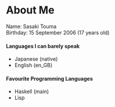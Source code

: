 # About Me
Name: Sasaki Touma<br>
Birthday: 15 September 2006 (17 years old)<br>

#### Languages I can barely speak
- Japanese (native)
- English (en_GB)

#### Favourite Programming Languages
- Haskell (main)
- Lisp
